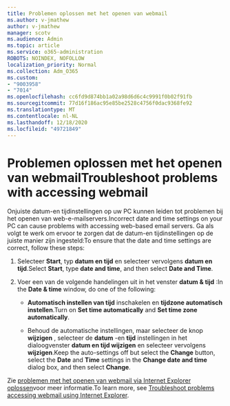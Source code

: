 ```yaml
---
title: Problemen oplossen met het openen van webmail
ms.author: v-jmathew
author: v-jmathew
manager: scotv
ms.audience: Admin
ms.topic: article
ms.service: o365-administration
ROBOTS: NOINDEX, NOFOLLOW
localization_priority: Normal
ms.collection: Adm_O365
ms.custom:
- "9003958"
- "7014"
ms.openlocfilehash: cc6fd9d874bb1a02a98d6d6c4c9991f0b02f91fb
ms.sourcegitcommit: 77d16f186ac95e85be2528c4756f0dac9368fe92
ms.translationtype: MT
ms.contentlocale: nl-NL
ms.lasthandoff: 12/18/2020
ms.locfileid: "49721849"
---
```

# <a name="troubleshoot-problems-with-accessing-webmail"></a><span data-ttu-id="3c0fe-102">Problemen oplossen met het openen van webmail</span><span class="sxs-lookup"><span data-stu-id="3c0fe-102">Troubleshoot problems with accessing webmail</span></span>

<span data-ttu-id="3c0fe-103">Onjuiste datum-en tijdinstellingen op uw PC kunnen leiden tot problemen bij het openen van web-e-mailservers.</span><span class="sxs-lookup"><span data-stu-id="3c0fe-103">Incorrect date and time settings on your PC can cause problems with accessing web-based email servers.</span></span> <span data-ttu-id="3c0fe-104">Ga als volgt te werk om ervoor te zorgen dat de datum-en tijdinstellingen op de juiste manier zijn ingesteld:</span><span class="sxs-lookup"><span data-stu-id="3c0fe-104">To ensure that the date and time settings are correct, follow these steps:</span></span>

1. <span data-ttu-id="3c0fe-105">Selecteer **Start**, typ **datum en tijd** en selecteer vervolgens **datum en tijd**.</span><span class="sxs-lookup"><span data-stu-id="3c0fe-105">Select **Start**, type **date and time**, and then select **Date and Time**.</span></span>
2. <span data-ttu-id="3c0fe-106">Voer een van de volgende handelingen uit in het venster **datum & tijd** :</span><span class="sxs-lookup"><span data-stu-id="3c0fe-106">In the **Date & time** window, do one of the following:</span></span>

    - <span data-ttu-id="3c0fe-107">**Automatisch instellen van tijd** inschakelen en **tijdzone automatisch instellen**.</span><span class="sxs-lookup"><span data-stu-id="3c0fe-107">Turn on **Set time automatically** and **Set time zone automatically**.</span></span>

    - <span data-ttu-id="3c0fe-108">Behoud de automatische instellingen, maar selecteer de knop **wijzigen** , selecteer de **datum** -en **tijd** instellingen in het dialoogvenster **datum en tijd wijzigen** en selecteer vervolgens **wijzigen**.</span><span class="sxs-lookup"><span data-stu-id="3c0fe-108">Keep the auto-settings off but select the **Change** button, select the **Date** and **Time** settings in the **Change date and time** dialog box, and then select **Change**.</span></span>

<span data-ttu-id="3c0fe-109">Zie [problemen met het openen van webmail via Internet Explorer oplossen](https://go.microsoft.com/fwlink/?linkid=2139414)voor meer informatie.</span><span class="sxs-lookup"><span data-stu-id="3c0fe-109">To learn more, see [Troubleshoot problems accessing webmail using Internet Explorer](https://go.microsoft.com/fwlink/?linkid=2139414).</span></span>
